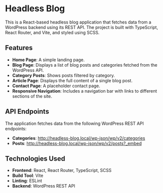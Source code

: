 # Headless Blog

This is a React-based headless blog application that fetches data from a WordPress backend using its REST API. The project is built with TypeScript, React Router, and Vite, and styled using SCSS.

## Features

- **Home Page**: A simple landing page.
- **Blog Page**: Displays a list of blog posts and categories fetched from the WordPress API.
- **Category Posts**: Shows posts filtered by category.
- **Article Page**: Displays the full content of a single blog post.
- **Contact Page**: A placeholder contact page.
- **Responsive Navigation**: Includes a navigation bar with links to different sections of the site.

## API Endpoints

The application fetches data from the following WordPress REST API endpoints:

- **Categories**: http://headless-blog.local/wp-json/wp/v2/categories
- **Posts**: http://headless-blog.local/wp-json/wp/v2/posts?_embed

## Technologies Used

- **Frontend**: React, React Router, TypeScript, SCSS
- **Build Tool**: Vite
- **Linting**: ESLint
- **Backend**: WordPress REST API
